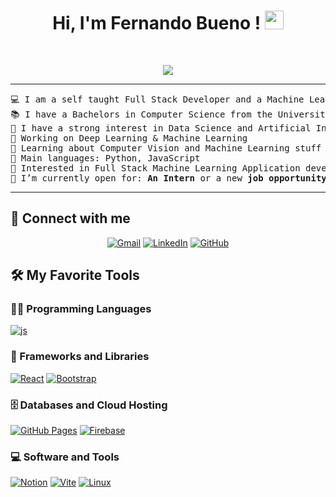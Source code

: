 <h1 align="center">
Hi, I'm Fernando Bueno !
<a href="https://github.com/Neirafernando" target="_self">
<img src="https://media.giphy.com/media/hvRJCLFzcasrR4ia7z/giphy.gif" width="30">
  		
  		
</a>
</h1>
<p align="center">
	<a href="https://github.com/Neirafernando">
	
</p>
<br/>
<p align="center">
	<a href="https://github.com/Neirafernando">
		<img src="https://readme-typing-svg.herokuapp.com?lines=Computer+Science+Student;Full+Stack+Web+Developer;Freelancer;DS%20|%20AI%20|%20ML%20Enthusiastic;Always%20learning%20new%20things&center=true&width=380&height=45">
	</a>
</p>

<hr>

<pre>
💻 I am a self taught Full Stack Developer and a Machine Learning Developer
📚 I have a Bachelors in Computer Science from the University Cadi Ayyad at Morocco
📝 I have a strong interest in Data Science and Artificial Intelligence
🔭 Working on Deep Learning & Machine Learning
🌱 Learning about Computer Vision and Machine Learning stuff
🌟 Main languages: Python, JavaScript
🚩 Interested in Full Stack Machine Learning Application development
🤔 I’m currently open for: <b>An Intern</b> or a new <b>job opportunity</b>, this is <a href="https://drive.google.com/file/d/1OL-pYjC8jb3u3bbqLswQooZkah4ExeZf/view?usp=sharing" target="_blank">MY RESUME.</a>
</pre>
<hr>

## 🤝 Connect with me
<p align="center">
	<a href="mailto:fernando19bueno.com"><img img src="https://img.shields.io/badge/gmail-%23EA4335.svg?style=plastic&logo=gmail&logoColor=white" alt="Gmail"/></a>
	<a href="https://www.linkedin.com/in/fernando-bueno-75a531247/"><img src="https://img.shields.io/badge/linkedin-%230A66C2.svg?style=plastic&logo=linkedin&logoColor=white" alt="LinkedIn"/></a>
	<a href="https://github.com/Bouaskaoun"><img src="https://img.shields.io/badge/github-%23181717.svg?style=plastic&logo=github&logoColor=white" alt="GitHub"/></a>
</p>

## 🛠️ My Favorite Tools

### 👨‍💻 Programming Languages

<p>
    <a href="https://github.com/Bouaskaoun"><img alt="js" src="https://skillicons.dev/icons?i=js"></a>

### 🧰 Frameworks and Libraries

<p>
    <a href="https://react.dev/"><img alt="React" src="https://skillicons.dev/icons?i=react"></a>
    <a href="https://getbootstrap.com/"><img alt="Bootstrap" src="https://skillicons.dev/icons?i=bootstrap"></a>
 
</p>

### 🗄️ Databases and Cloud Hosting

<p>
    <a href="https://github.com/Bouaskaoun"><img alt="GitHub Pages" src="https://img.shields.io/badge/GitHub%20Pages-%23327FC7.svg?logo=github&logoColor=white"></a>
    <a href="https://github.com/Bouaskaoun"><img alt="Firebase" src ="https://img.shields.io/badge/Firebase-%23FF6F00.svg?logo=firebase&logoColor=white"></a>
</p>

### 💻 Software and Tools

<p>
<a href="https://github.com/Bouaskaoun"><img alt="Notion" src="https://skillicons.dev/icons?i=notion"></a>
<a href="https://vitejs.dev/"><img alt="Vite" src="https://skillicons.dev/icons?i=vite"></a>
<a href="https://www.linux.org/"><img alt="Linux" src="https://skillicons.dev/icons?i=linux"></a>
</p>
</br>




